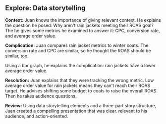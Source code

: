 ## Explore: Data storytelling

**Context:**
Juan knows the importance of giving relevant context. 
He explains the question he posed:
Why aren't rain jackets meeting their ROAS goal? 
The he gives some metrics he examined to answer it:
CPC, conversion rate, and average order value.

**Complication:**
Juan compares rain jacket metrics to winter coats.
The conversion rate and CPC are similar,
so he thought the ROAS should be similar, too.

Using a bar graph, he explains the complication:
rain jackets have a lower average order value.

**Resolution:**
Juan explains that they were tracking the wrong metric.
Low average order value for rain jackets means they can't reach their ROAS target.
He advises shifting some budget to coats to raise the overall ROAS.
Then he takes audience questions.

**Review:**
Using data storytelling elements and a three-part story structure,
Juan created a compelling presentation that was clear.
relevant to his audience, and action-oriented.
